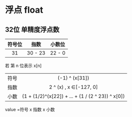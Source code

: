 # 浮点 float

## 32位 单精度浮点数

| 符号位 |  指数   | 小数位 |
| :----: | :-----: | :----: |
|   31   | 30 - 23 | 22 - 0 |

若 第 n 位表示 x[n]

|       |                                                   |
| :---: | :-----------------------------------------------: |
| 符号  |                  (-1) ^ (x[31])                   |
| 指数  |              2 ^ (x) , x ∈[-127, 0]               |
| 小数  | (1 + (1/2)^(x[22]) + ... + (1 / (2 ^ 23)) ^ x[0]) |

value =符号 x 指数 x 小数
